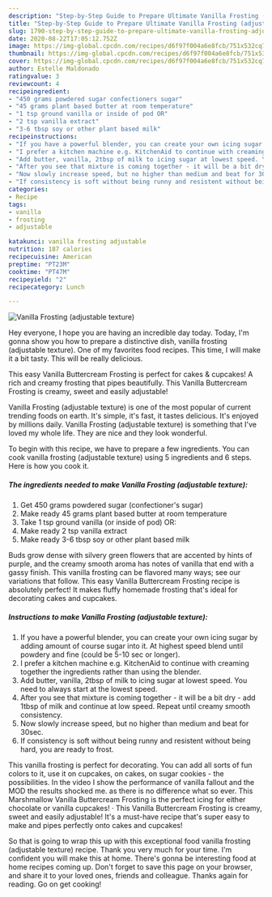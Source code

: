 ```yaml
---
description: "Step-by-Step Guide to Prepare Ultimate Vanilla Frosting (adjustable texture)"
title: "Step-by-Step Guide to Prepare Ultimate Vanilla Frosting (adjustable texture)"
slug: 1790-step-by-step-guide-to-prepare-ultimate-vanilla-frosting-adjustable-texture
date: 2020-08-22T17:05:12.752Z
image: https://img-global.cpcdn.com/recipes/d6f97f004a6e8fcb/751x532cq70/vanilla-frosting-adjustable-texture-recipe-main-photo.jpg
thumbnail: https://img-global.cpcdn.com/recipes/d6f97f004a6e8fcb/751x532cq70/vanilla-frosting-adjustable-texture-recipe-main-photo.jpg
cover: https://img-global.cpcdn.com/recipes/d6f97f004a6e8fcb/751x532cq70/vanilla-frosting-adjustable-texture-recipe-main-photo.jpg
author: Estelle Maldonado
ratingvalue: 3
reviewcount: 4
recipeingredient:
- "450 grams powdered sugar confectioners sugar"
- "45 grams plant based butter at room temperature"
- "1 tsp ground vanilla or inside of pod OR"
- "2 tsp vanilla extract"
- "3-6 tbsp soy or other plant based milk"
recipeinstructions:
- "If you have a powerful blender, you can create your own icing sugar by adding amount of course sugar into it. At highest speed blend until powdery and fine (could be 5-10 sec or longer)."
- "I prefer a kitchen machine e.g. KitchenAid to continue with creaming together the ingredients rather than using the blender."
- "Add butter, vanilla, 2tbsp of milk to icing sugar at lowest speed. You need to always start at the lowest speed."
- "After you see that mixture is coming together - it will be a bit dry - add 1tbsp of milk and continue at low speed. Repeat until creamy smooth consistency."
- "Now slowly increase speed, but no higher than medium and beat for 30sec."
- "If consistency is soft without being runny and resistent without being hard, you are ready to frost."
categories:
- Recipe
tags:
- vanilla
- frosting
- adjustable

katakunci: vanilla frosting adjustable 
nutrition: 187 calories
recipecuisine: American
preptime: "PT23M"
cooktime: "PT47M"
recipeyield: "2"
recipecategory: Lunch

---
```



![Vanilla Frosting (adjustable texture)](https://img-global.cpcdn.com/recipes/d6f97f004a6e8fcb/751x532cq70/vanilla-frosting-adjustable-texture-recipe-main-photo.jpg)

Hey everyone, I hope you are having an incredible day today. Today, I'm gonna show you how to prepare a distinctive dish, vanilla frosting (adjustable texture). One of my favorites food recipes. This time, I will make it a bit tasty. This will be really delicious.

This easy Vanilla Buttercream Frosting is perfect for cakes &amp; cupcakes! A rich and creamy frosting that pipes beautifully. This Vanilla Buttercream Frosting is creamy, sweet and easily adjustable!

Vanilla Frosting (adjustable texture) is one of the most popular of current trending foods on earth. It's simple, it's fast, it tastes delicious. It's enjoyed by millions daily. Vanilla Frosting (adjustable texture) is something that I've loved my whole life. They are nice and they look wonderful.


To begin with this recipe, we have to prepare a few ingredients. You can cook vanilla frosting (adjustable texture) using 5 ingredients and 6 steps. Here is how you cook it.

<!--inarticleads1-->

##### The ingredients needed to make Vanilla Frosting (adjustable texture):

1. Get 450 grams powdered sugar (confectioner&#39;s sugar)
1. Make ready 45 grams plant based butter at room temperature
1. Take 1 tsp ground vanilla (or inside of pod) OR:
1. Make ready 2 tsp vanilla extract
1. Make ready 3-6 tbsp soy or other plant based milk


Buds grow dense with silvery green flowers that are accented by hints of purple, and the creamy smooth aroma has notes of vanilla that end with a gassy finish. This vanilla frosting can be flavored many ways; see our variations that follow. This easy Vanilla Buttercream Frosting recipe is absolutely perfect! It makes fluffy homemade frosting that&#39;s ideal for decorating cakes and cupcakes. 

<!--inarticleads2-->

##### Instructions to make Vanilla Frosting (adjustable texture):

1. If you have a powerful blender, you can create your own icing sugar by adding amount of course sugar into it. At highest speed blend until powdery and fine (could be 5-10 sec or longer).
1. I prefer a kitchen machine e.g. KitchenAid to continue with creaming together the ingredients rather than using the blender.
1. Add butter, vanilla, 2tbsp of milk to icing sugar at lowest speed. You need to always start at the lowest speed.
1. After you see that mixture is coming together - it will be a bit dry - add 1tbsp of milk and continue at low speed. Repeat until creamy smooth consistency.
1. Now slowly increase speed, but no higher than medium and beat for 30sec.
1. If consistency is soft without being runny and resistent without being hard, you are ready to frost.


This vanilla frosting is perfect for decorating. You can add all sorts of fun colors to it, use it on cupcakes, on cakes, on sugar cookies - the possibilities. In the video I show the performance of vanilla fallout and the MOD the results shocked me. as there is no difference what so ever. This Marshmallow Vanilla Buttercream Frosting is the perfect icing for either chocolate or vanilla cupcakes! · This Vanilla Buttercream Frosting is creamy, sweet and easily adjustable! It&#39;s a must-have recipe that&#39;s super easy to make and pipes perfectly onto cakes and cupcakes! 

So that is going to wrap this up with this exceptional food vanilla frosting (adjustable texture) recipe. Thank you very much for your time. I'm confident you will make this at home. There's gonna be interesting food at home recipes coming up. Don't forget to save this page on your browser, and share it to your loved ones, friends and colleague. Thanks again for reading. Go on get cooking!

